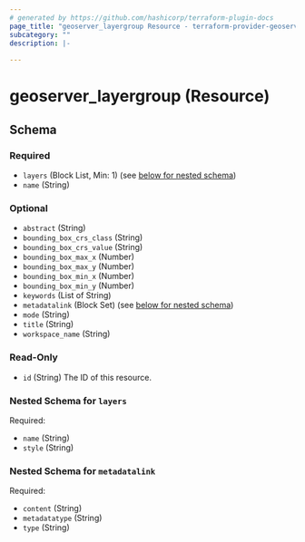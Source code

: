 ```yaml
---
# generated by https://github.com/hashicorp/terraform-plugin-docs
page_title: "geoserver_layergroup Resource - terraform-provider-geoserver"
subcategory: ""
description: |-
  
---
```


# geoserver_layergroup (Resource)





<!-- schema generated by tfplugindocs -->
## Schema

### Required

- `layers` (Block List, Min: 1) (see [below for nested schema](#nestedblock--layers))
- `name` (String)

### Optional

- `abstract` (String)
- `bounding_box_crs_class` (String)
- `bounding_box_crs_value` (String)
- `bounding_box_max_x` (Number)
- `bounding_box_max_y` (Number)
- `bounding_box_min_x` (Number)
- `bounding_box_min_y` (Number)
- `keywords` (List of String)
- `metadatalink` (Block Set) (see [below for nested schema](#nestedblock--metadatalink))
- `mode` (String)
- `title` (String)
- `workspace_name` (String)

### Read-Only

- `id` (String) The ID of this resource.

<a id="nestedblock--layers"></a>
### Nested Schema for `layers`

Required:

- `name` (String)
- `style` (String)


<a id="nestedblock--metadatalink"></a>
### Nested Schema for `metadatalink`

Required:

- `content` (String)
- `metadatatype` (String)
- `type` (String)



